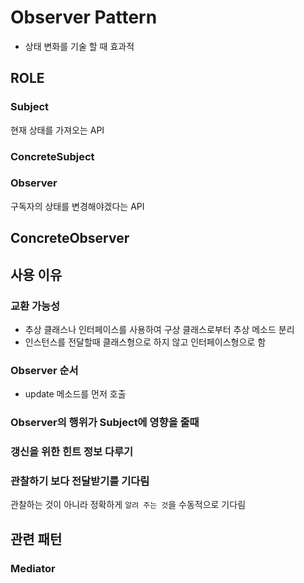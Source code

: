 # Observer Pattern

- 상태 변화를 기술 할 때 효과적

## ROLE

### Subject

현재 상태를 가져오는 API

### ConcreteSubject

### Observer

구독자의 상태를 변경해야겠다는 API

## ConcreteObserver

## 사용 이유

### 교환 가능성

- 추상 클래스나 인터페이스를 사용하여 구상 클래스로부터 추상 메소드 분리
- 인스턴스를 전달할때 클래스형으로 하지 않고 인터페이스형으로 함

### Observer 순서

- update 메소드를 먼저 호출

### Observer의 행위가 Subject에 영향을 줄때

### 갱신을 위한 힌트 정보 다루기

### 관찰하기 보다 전달받기를 기다림

관찰하는 것이 아니라 정확하게 `알려 주는 것`을 수동적으로 기다림

## 관련 패턴

### Mediator
